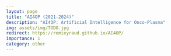 ```yaml
---
layout: page
title: "AI4OP (2021-2024)"
description: "AI4OP: Artificial Intelligence for Onco-Plasma"
img: assets/img/TODO.jpg
redirect: https://remieyraud.github.io/AI4OP/
importance: 1
category: other
---
```



